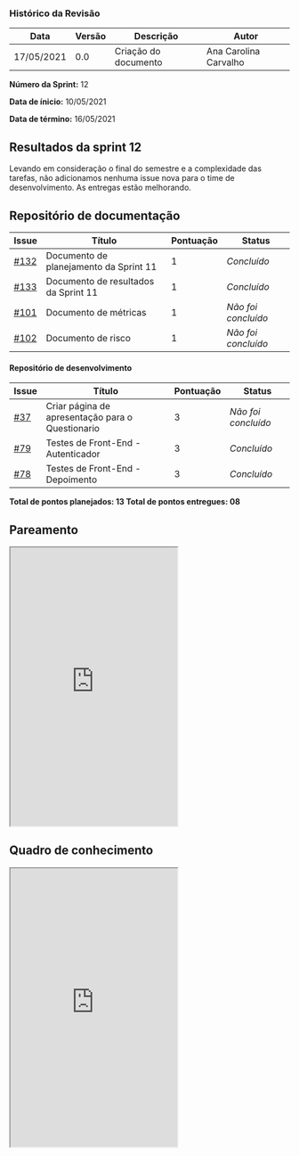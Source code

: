 ### Histórico da Revisão
| Data | Versão | Descrição | Autor |
|---|---|---|---|
| 17/05/2021| 0.0 |Criação do documento | Ana Carolina Carvalho|

**Número da Sprint:** 12

**Data de ínicio:** 10/05/2021

**Data de término:** 16/05/2021

## Resultados da sprint 12
Levando em consideração o final do semestre e a complexidade das tarefas, não adicionamos nenhuma issue nova para o time de desenvolvimento. As entregas estão melhorando. 

## Repositório de documentação

| Issue | Título | Pontuação | Status |
|---|---|---|---|
|[#132](https://github.com/fga-eps-mds/2020.2-Violeta-Documentacao/issues/132)| Documento de planejamento da Sprint 11 | 1 | _Concluído_ |
|[#133](https://github.com/fga-eps-mds/2020.2-Violeta-Documentacao/issues/133)| Documento de resultados da Sprint 11 | 1 | _Concluído_ |
|[#101](https://github.com/fga-eps-mds/2020.2-Violeta-Documentacao/issues/101)| Documento de métricas | 1 | _Não foi concluído_ |
|[#102](https://github.com/fga-eps-mds/2020.2-Violeta-Documentacao/issues/102)| Documento de risco | 1 | _Não foi concluído_ |

#### Repositório de desenvolvimento

| Issue | Título | Pontuação | Status |
|---|---|---|---|
|[#37](https://github.com/fga-eps-mds/2020.2-violeta-desenvolvimento/issues/37)| Criar página de apresentação para o Questionario | 3 | _Não foi concluído_ |
|[#79](https://github.com/fga-eps-mds/2020.2-Violeta-Desenvolvimento/issues/79)| Testes de Front-End - Autenticador| 3 | _Concluído_ |
|[#78](https://github.com/fga-eps-mds/2020.2-Violeta-Desenvolvimento/issues/78)| Testes de Front-End - Depoimento| 3 | _Concluído_ |

<b>Total de pontos planejados: 13 </b>
<b>Total de pontos entregues: 08 </b>

## Pareamento

<iframe weidth="100%" height="500" src="https://docs.google.com/spreadsheets/d/e/2PACX-1vSUvF3lwINiA2gmoZeLfAFfI-sgInnqEVf4oq7nkh3joRHfGQgwIc63ij0wCB5oJzGtZirY3eT-hLjK/pubhtml?widget=true&amp;headers=false"></iframe>

## Quadro de conhecimento 

<iframe weidth="100%" height="500" src="https://docs.google.com/spreadsheets/d/e/2PACX-1vSKpschz_TJPysoXgFRpq3kRT3bp3M_Y1DKFGRfmKh0oU3mXq8YGjwkznJ8cz-LlN4ZiCX0nLGdXBjj/pubhtml?gid=966293799&amp;single=true&amp;widget=true&amp;headers=false"><iframe>

## Papéis

**_Scrum Master_:** [Ana Carolina](https://github.com/anacarolcs)

**_Product Owner_:** [Letícia Meneses](https://github.com/mbslet)

**_Arquiteto_ e _DevOps_** [Victor Coelho](https://github.com/victorhdcoelho)

**_UI/UX_:** [Fabiana Ribas](https://github.com/FabianaRibas)

**Equipe de Desenvolvimento:**

- [Pedro Lima](https://github.com/pedrolimass)
- [Philipe Serafim](https://github.com/philipeserafim)
- [Matheus Moreira](https://github.com/mateus-lm)
- [Iago Sousa](https://github.com/iasousa)
- [Wesley Santos](https://github.com/wesleysantos00)

**Autor:** [Ana Carolina](https://github.com/anacarolcs)
